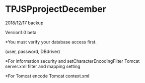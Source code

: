 # TPJSPprojectDecember
2018/12/17 backup

Version1.0 beta

*You must verify your database access first.

(user, password, DBdriver)

*For information security and setCharacterEncodingFilter
Tomcat server.xml filter and mapping setting

*For Tomcat encode
Tomcat context.xml 
